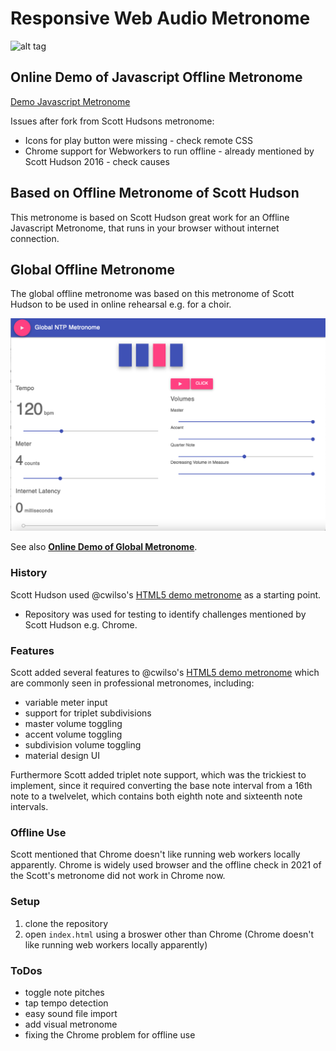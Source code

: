 # Responsive Web Audio Metronome

![alt tag](assets/img/screenshot.png)

## Online Demo of Javascript Offline Metronome
[Demo Javascript Metronome](https://niebert.github.io/metronome)

Issues after fork from Scott Hudsons metronome:
* Icons for play button were missing - check remote CSS
* Chrome support for Webworkers to run offline - already mentioned by Scott Hudson 2016 - check causes

## Based on Offline Metronome of Scott Hudson
This metronome is based on Scott Hudson great work for an Offline Javascript Metronome, that runs in your browser without internet connection.

## Global Offline Metronome
The global offline metronome was based on this metronome of Scott Hudson to be used in online rehearsal e.g. for a choir.

![alt tag](assets/img/screenshot_globalmetronome.png)

See also **[Online Demo of Global Metronome](https://niebert.github.io/globalmetronome)**.

### History
Scott Hudson used @cwilso's [HTML5 demo metronome](http://webaudiodemos.appspot.com/metronome/index.html) as a starting point.
* Repository was used for testing to identify challenges mentioned by Scott Hudson e.g. Chrome.

### Features
Scott added several features to @cwilso's [HTML5 demo metronome](http://webaudiodemos.appspot.com/metronome/index.html) which are commonly seen in professional metronomes, including:

* variable meter input
* support for triplet subdivisions
* master volume toggling
* accent volume toggling
* subdivision volume toggling
* material design UI

Furthermore Scott added triplet note support, which was the trickiest to implement, since it required converting the base note interval from a 16th note to a twelvelet, which contains both eighth note and sixteenth note intervals.

### Offline Use
Scott mentioned that Chrome doesn't like running web workers locally apparently. Chrome is widely used browser and the offline check in 2021 of the Scott's metronome did not work in Chrome now.

### Setup
1. clone the repository
2. open `index.html` using a broswer other than Chrome (Chrome doesn't like running web workers locally apparently)

### ToDos
* toggle note pitches
* tap tempo detection
* easy sound file import
* add visual metronome
* fixing the Chrome problem for offline use
